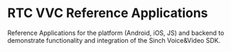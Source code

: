 # RTC VVC Reference Applications

Reference Applications for the platform (Android, iOS, JS) and backend to demonstrate functionality and integration of the Sinch Voice&Video SDK.